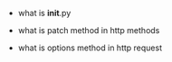 - what is __init__.py
- what is patch method in http methods

- what is options method in http request